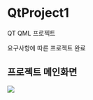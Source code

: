 # QtProject1
QT QML 프로젝트

요구사항에 따른 프로젝트 완료

<h2> 프로젝트 메인화면 </h2>

<img src = "![스크린샷 2020-06-12 오후 2 16 24](https://user-images.githubusercontent.com/42634661/84467628-aecec300-acb7-11ea-8a0f-282c1d99de5d.png)" />



